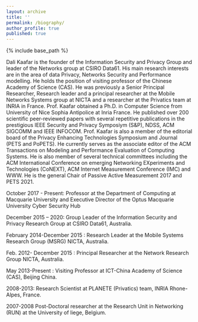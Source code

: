 ```yaml
---
layout: archive
title: ''
permalink: /biography/
author_profile: true
published: true
---
```


{% include base_path %}


Dali Kaafar is the founder of the Information Security and Privacy Group and leader of the Networks group at CSIRO Data61. His main research interests are in the area of data Privacy, Networks Security and Performance modelling. He holds the position of visiting professor of the Chinese Academy of Science (CAS). He was previously a Senior Principal Researcher, Research leader and a principal researcher at the Mobile Networks Systems group at NICTA and a researcher at the Privatics team at INRIA in France. Prof. Kaafar obtained a Ph.D. in Computer Science from University of Nice Sophia Antipolice at Inria France. He published over 200 scientific peer-reviewed papers with several repetitive publications in the prestigious IEEE Security and Privacy Symposiym (S&P), NDSS, ACM SIGCOMM and IEEE INFOCOM. Prof. Kaafar is also a member of the editorial board of the Privacy Enhancing Technologies Symposium and Journal (PETS and PoPETS). He currently serves as the associate editor of the ACM Transactions on Modeling and Performance Evaluation of Computing Systems. He is also member of several technical committees including the ACM International Conference on emerging Networking EXperiments and Technologies (CoNEXT), ACM Internet Measurement Conference (IMC) and WWW. He is the general Chair of Passive Active Measurement 2017 and PETS 2021.

October 2017 - Present: Professor at the Department of Computing at Macquarie University and Executive Director of the Optus Macquarie University Cyber Security Hub

December 2015 – 2020: Group Leader of the Information Security and Privacy Research Group at CSIRO Data61, Australia.

February 2014-December 2015 : Research Leader at the Mobile Systems Research Group (MSRG) NICTA, Australia.

Feb. 2012- December 2015 : Principal Researcher at the Network Research Group NICTA, Australia.

May 2013-Present : Visiting Professor at ICT-China Academy of Science (CAS), Beijing China.

2008-2013: Research Scientist at PLANETE (Privatics) team, INRIA Rhone-Alpes, France.

2007-2008 Post-Doctoral researcher at the Research Unit in Networking (RUN) at the University of liege, Belgium.
